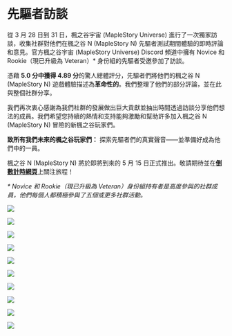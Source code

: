 # 先驅者訪談

從 3 月 28 日到 31 日，楓之谷宇宙 (MapleStory Universe) 進行了一次獨家訪談，收集社群對他們在楓之谷 N (MapleStory N) 先驅者測試期間體驗的即時評論和意見。官方楓之谷宇宙 (MapleStory Universe) Discord 頻道中擁有 Novice 和 Rookie（現已升級為 Veteran）\* 身份組的先驅者受邀參加了訪談。

憑藉 **5.0 分中獲得 4.89 分**的驚人總體評分，先驅者們將他們的楓之谷 N (MapleStory N) 遊戲體驗描述為**革命性的**。我們整理了他們的部分評論，並在此與整個社群分享。

我們再次衷心感謝為我們社群的發展做出巨大貢獻並抽出時間透過訪談分享他們想法的成員。我們希望您持續的熱情和支持能夠激勵和幫助許多加入楓之谷 N (MapleStory N) 冒險的新楓之谷玩家們。

**致所有我們未來的楓之谷玩家們：** 探索先驅者們的真實聲音——並準備好成為他們中的一員。

楓之谷 N (MapleStory N) 將於即將到來的 5 月 15 日正式推出。敬請期待並在[**倒數計時網頁**](https://msu.io/maplestoryn/launch-countdown)上關注旅程！

_\* Novice 和 Rookie（現已升級為 Veteran）身份組持有者是高度參與的社群成員，他們每個人都積極參與了五個或更多社群活動。_

![](../images/community/image_1747236440949_234.png)

![](../images/community/image_1747236440949_720.png)

![](../images/community/image_1747236440949_555.png)

![](../images/community/image_1747236440949_673.png)

![](../images/community/image_1747236440949_391.png)

![](../images/community/image_1747236440949_32.png)

![](../images/community/image_1747236440949_771.png)

![](../images/community/image_1747236440949_24.png)

![](../images/community/image_1747236440949_695.png)

![](../images/community/image_1747236440949_560.png)
